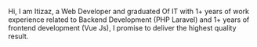 Hi, I am Itizaz, a Web Developer and graduated Of IT with 1+ years of work experience related to Backend Development (PHP Laravel) and 1+ years of frontend development (Vue Js), I promise to deliver the highest quality result.
